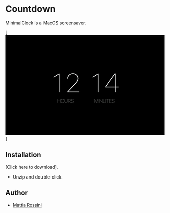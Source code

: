 # Countdown #

MinimalClock is a MacOS screensaver.

[![Countdown Screen Saver](Screenshot.gif)]

## Installation ##

[Click here to download].
* Unzip and double-click.

## Author ##

* [Mattia Rossini](https://github.com/mattiarossini)
